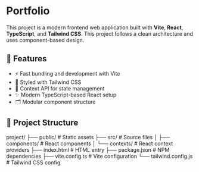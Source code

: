 # Portfolio

This project is a modern frontend web application built with **Vite**, **React**, **TypeScript**, and **Tailwind CSS**. This project follows a clean architecture and uses component-based design.

## 🚀 Features

- ⚡ Fast bundling and development with Vite
- 🎨 Styled with Tailwind CSS
- 🧠 Context API for state management
- ✨ Modern TypeScript-based React setup
- 🗂️ Modular component structure

## 📁 Project Structure

project/
├── public/ # Static assets
├── src/ # Source files
│ ├── components/ # React components
│ └── contexts/ # React context providers
├── index.html # HTML entry
├── package.json # NPM dependencies
├── vite.config.ts # Vite configuration
└── tailwind.config.js # Tailwind CSS config
